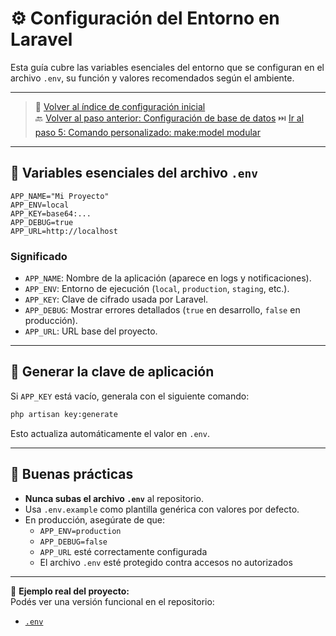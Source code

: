 # ⚙️ Configuración del Entorno en Laravel

Esta guía cubre las variables esenciales del entorno que se configuran en el archivo `.env`, su función y valores recomendados según el ambiente.

---

> 🔗 [Volver al índice de configuración inicial](./index.md)  
> 🔙 [Volver al paso anterior: Configuración de base de datos](./database-config.md)
> ⏭️ [Ir al paso 5: Comando personalizado: make:model modular](./make-model-command.md)

---

## 🧾 Variables esenciales del archivo `.env`

   ```dotenv
   APP_NAME="Mi Proyecto"
   APP_ENV=local
   APP_KEY=base64:...
   APP_DEBUG=true
   APP_URL=http://localhost
   ```

### Significado

- `APP_NAME`: Nombre de la aplicación (aparece en logs y notificaciones).
- `APP_ENV`: Entorno de ejecución (`local`, `production`, `staging`, etc.).
- `APP_KEY`: Clave de cifrado usada por Laravel.
- `APP_DEBUG`: Mostrar errores detallados (`true` en desarrollo, `false` en producción).
- `APP_URL`: URL base del proyecto.

---

## 🔐 Generar la clave de aplicación

Si `APP_KEY` está vacío, generala con el siguiente comando:

   ```bash
   php artisan key:generate
   ```

Esto actualiza automáticamente el valor en `.env`.

---

## 🚨 Buenas prácticas

- **Nunca subas el archivo `.env`** al repositorio.
- Usa `.env.example` como plantilla genérica con valores por defecto.
- En producción, asegúrate de que:
  - `APP_ENV=production`
  - `APP_DEBUG=false`
  - `APP_URL` esté correctamente configurada
  - El archivo `.env` esté protegido contra accesos no autorizados

---

🔎 **Ejemplo real del proyecto:**  
Podés ver una versión funcional en el repositorio:  
- [`.env`](./examples/.env)